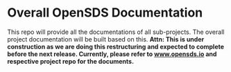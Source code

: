# Overall OpenSDS Documentation
This repo will provide all the documentations of all sub-projects. The overall project documentation will be built based on this. 
**Attn: This is under construction as we are doing this restructuring and expected to complete before the next release. Currently, please refer to www.opensds.io and respective project repo for the documents.**
